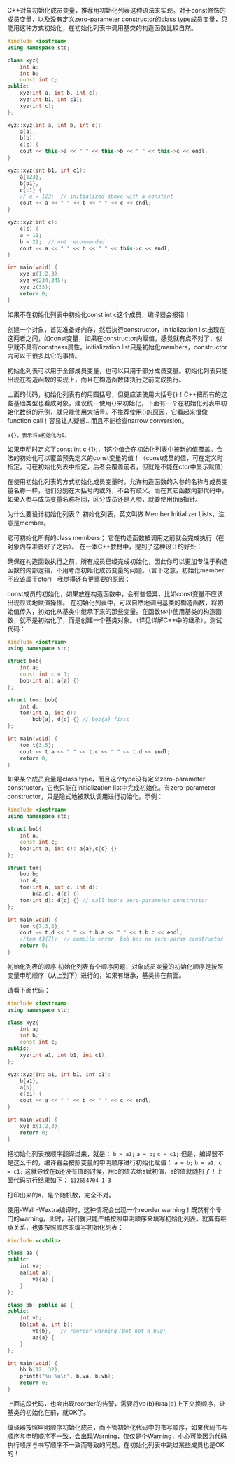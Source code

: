 C++对象初始化成员变量，推荐用初始化列表这种语法来实现。对于const修饰的成员变量，以及没有定义zero-parameter constructor的class type成员变量，只能用这种方式初始化，在初始化列表中调用基类的构造函数比较自然。

```cpp
#include <iostream>
using namespace std;

class xyz{
    int a;
    int b;
    const int c;
public:
    xyz(int a, int b, int c);
    xyz(int b1, int c1);
    xyz(int c);
};

xyz::xyz(int a, int b, int c):
    a(a),
    b(b),
    c(c) {
    cout << this->a << " " << this->b << " " << this->c << endl;
}

xyz::xyz(int b1, int c1):
    a{123},
    b{b1},
    c{c1} {
    // a = 123;  // initialized above with a constant
    cout << a << " " << b << " " << c << endl;
}

xyz::xyz(int c):
    c(c) {
    a = 11;
    b = 22;  // not recommended
    cout << a << " " << b << " " << this->c << endl;
}

int main(void) {
    xyz x(1,2,3);
    xyz y(234,345);
    xyz z(33);
    return 0;
}
```

如果不在初始化列表中初始化const int c这个成员，编译器会报错！

创建一个对象，首先准备好内存，然后执行constructor，initialization list出现在这两者之间，如const变量，如果在constructor内赋值，感觉就有点不对了，似乎就不具有constness属性。initialization list只是初始化members，constructor内可以干很多其它的事情。

初始化列表可以用于全部成员变量，也可以只用于部分成员变量。初始化列表只能出现在构造函数的实现上，而且在构造函数体执行之前完成执行。

上面的代码，初始化列表有的用圆括号，但更应该使用大括号{}！C++把所有的这些基础类型也看成对象，建议统一使用{}来初始化，下面有一个在初始化列表中初始化数组的示例，就只能使用大括号。不推荐使用()的原因，它看起来很像function call！容易让人疑惑...而且不能检查narrow conversion。

`a{}，表示将a初始化为0。`  

如果申明时定义了const int c {1};，1这个值会在初始化列表中被新的值覆盖。合法的初始化可以覆盖预先定义的const变量的值！（const成员的值，可在定义时指定，可在初始化列表中指定，后者会覆盖前者，但就是不能在ctor中显示赋值）

在使用初始化列表的方式初始化成员变量时，允许构造函数的入参的名称与成员变量名称一样，他们分别在大括号内或外，不会有歧义。而在其它函数内部代码中，如果入参与成员变量名称相同，区分成员还是入参，就要使用this指针。


为什么要设计初始化列表？
初始化列表，英文叫做 Member Initializer Lists，注意是member。

它可初始化所有的class members；
它在构造函数被调用之前就会完成执行（在对象内存准备好了之后）。
在一本C++教材中，提到了这种设计的好处：

确保在构造函数执行之前，所有成员已经完成初始化，因此你可以更加专注于构造函数的内部逻辑，不用考虑初始化成员变量的问题。（言下之意，初始化member不应该属于ctor）
我觉得还有更重要的原因：

const成员的初始化，如果放在构造函数中，会有些怪异，比如const变量不应该出现显式地赋值操作。
在初始化列表中，可以自然地调用基类的构造函数，将初始值传入，初始化从基类中继承下来的那些变量。在函数体中使用基类的构造函数，就不是初始化了，而是创建一个基类对象。（详见详解C++中的继承），测试代码：

```cpp
#include <iostream>
using namespace std;

struct bob{
    int a;
    const int c = 1;
    bob(int a): a{a} {}
};

struct tom: bob{
    int d;
    tom(int a, int d):
        bob{a}, d{d} {} // bob{a} first
};

int main(void) {
    tom t{3,5};
    cout << t.a << " " << t.c << " " << t.d << endl;
    return 0;
}
```

如果某个成员变量是class type，而且这个type没有定义zero-parameter constructor，它也只能在initialization list中完成初始化。有zero-parameter constructor，只是隐式地被默认调用进行初始化。示例：
```cpp
#include <iostream>
using namespace std;

struct bob{
    int a;
    const int c;
    bob(int a, int c): a{a},c{c} {}
};

struct tom{
    bob b;
    int d;
    tom(int a, int c, int d):
        b{a,c}, d{d} {}
    tom(int d): d{d} {} // call bob's zero-parameter constructor
};

int main(void) {
    tom t{7,3,5};
    cout << t.d << " " << t.b.a << " " << t.b.c << endl;
    //tom t3{7};  // compile error, bob has no zero-param constructor
    return 0;
}
```

初始化列表的顺序
初始化列表有个顺序问题，对象成员变量的初始化顺序是按照变量申明顺序（从上到下）进行的，如果有继承，基类排在前面。

请看下面代码：
```cpp
#include <iostream>
using namespace std;

class xyz{
    int a;
    int b;
    const int c;
public:
    xyz(int a1, int b1, int c1);
};

xyz::xyz(int a1, int b1, int c1):
    b{a1},
    a{b},
    c{c1} {
    cout << a << " " << b << " " << c << endl;
}

int main(void) {
    xyz x(1,2,3);
    return 0;
}
```
把初始化列表按顺序翻译过来，就是：
`b = a1;`
`a = b;`
`c = c1;`
但是，编译器不是这么干的，编译器会按照变量的申明顺序进行初始化赋值：
`a = b;`
`b = a1;`
`c = c1;`
这就导致在b还没有值的时候，用b的值去给a赋初值，a的值就随机了！上面代码执行结果如下；
`132654704 1 3`

打印出来的a，是个随机数，完全不对。

使用-Wall -Wextra编译时，这种情况会出现一个reorder warning！既然有个专门的warning，此时，我们就只能严格按照申明顺序来填写初始化列表。就算有继承关系，也要按照顺序来编写初始化列表：
```cpp
#include <cstdio>

class aa {
public:
    int va;
    aa(int a):
        va{a} {
    }
};

class bb: public aa {
public:
    int vb;
    bb(int a, int b):
        vb{b},   // reorder warning！But not a bug!
        aa{a} {
    }
};

int main(void) {
    bb b(12, 32);
    printf("%u %u\n", b.va, b.vb);
    return 0;
}
```
上面这段代码，也会出现reorder的告警，需要将vb{b}和aa{a}上下交换顺序，让基类的初始化在前，就OK了。

编译器按照申明顺序初始化成员，而不管初始化代码中的书写顺序，如果代码书写顺序与申明顺序不一致，会出现Warning，仅仅是个Warning，小心可能因为代码执行顺序与书写顺序不一致而导致的问题。在初始化列表中跳过某些成员也是OK的！
